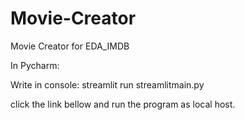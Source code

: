 # Movie-Creator
Movie Creator for EDA_IMDB


In Pycharm:

Write in console: streamlit run streamlitmain.py

click the link bellow and run the program as local host.




